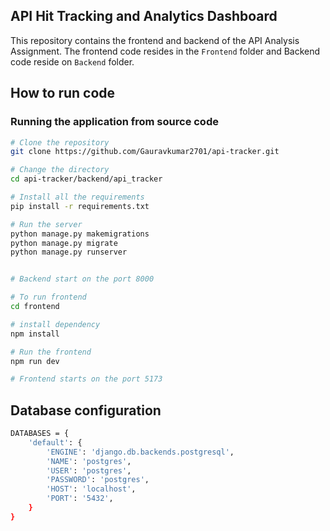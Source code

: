 ## API Hit Tracking and Analytics Dashboard

This repository contains the frontend and backend of the API Analysis Assignment. The frontend code resides in the `Frontend` folder and Backend code reside on `Backend` folder.



## How to run code  

### Running the application from source code

```bash
# Clone the repository
git clone https://github.com/Gauravkumar2701/api-tracker.git

# Change the directory
cd api-tracker/backend/api_tracker 

# Install all the requirements
pip install -r requirements.txt

# Run the server
python manage.py makemigrations
python manage.py migrate
python manage.py runserver


# Backend start on the port 8000

# To run frontend
cd frontend

# install dependency
npm install

# Run the frontend
npm run dev

# Frontend starts on the port 5173
```
## Database configuration
```bash
DATABASES = {
    'default': {
        'ENGINE': 'django.db.backends.postgresql',
        'NAME': 'postgres',
        'USER': 'postgres',
        'PASSWORD': 'postgres',
        'HOST': 'localhost',
        'PORT': '5432',
    }
}
```